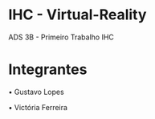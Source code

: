 # IHC - Virtual-Reality
ADS 3B - Primeiro Trabalho IHC

# Integrantes
•	Gustavo Lopes

•	Victória Ferreira
